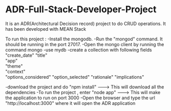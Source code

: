 # ADR-Full-Stack-Developer-Project
It is an ADR(Architectural Decision record) project to do CRUD operations. It has been developed with MEAN Stack

To run this project : 
-Install the mongodb.
-Run the "mongod" command. It should be running in the port 27017.
-Open the mongo client by running the command mongo
-use mydb
-create a collection with following fields 
    "create_date" 
    "title"       
    "app"         
    "theme"       
    "context"     
    "options_considered"
    "option_selected"
    "rationale" 
    "implications"
    
 -download the project and do "npm install"       ---> This will download all the dependencies
 -To run the project , enter "node app"           ---> This will make the application to run on port 3000
 -Open the browser and type the url "http://localhost:3000" where it will open the ADR application
